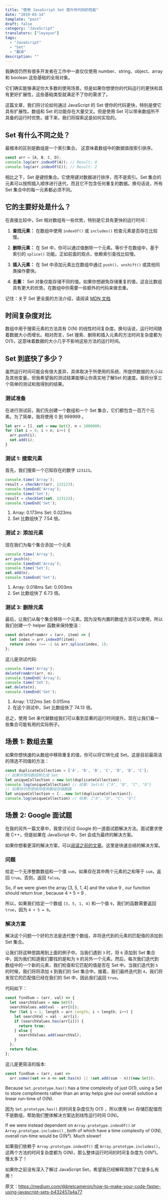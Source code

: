 ```yaml
---
title: "使用 JavaScript Set 提升你代码的性能"
date: "2019-03-14"
template: "post"
draft: false
category: "JavaScript"
translators: ["leyayun"]
tags:
  - "JavaScript"
  - "Set"
  - "翻译"
description: ""
---
```

我确信仍然有很多开发者在工作中一直仅仅使用 number、string、object、array 和 boolean 这些基础的全局对象。

它们确实能够满足你大多数的使用场景。但是如果你想使你的代码运行的更快和具有更好扩展性，这些基础类型就满足不了你的需求了。

这篇文章，我们将讨论如何通过 JavaScript 的 Set 使你的代码更快，特别是使它具有扩展性。数组和 Set 的功能存在大量交叉。但是使用 Set 可以带来数组所不具备的运行时优势。接下来，我们将探索这是如何实现的。

## Set 有什么不同之处？
最根本的区别是数组是一个索引集合。 这意味着数组中的数据值按索引排序。

```js
const arr = [A, B, C, D];
console.log(arr.indexOf(A)); // Result: 0
console.log(arr.indexOf(C)); // Result: 2
```

相比之下，Set 是键控集合。它使用键对数据进行排序，而不是索引。Set 集合的元素可以按照插入顺序进行迭代，而且它不包含任何重复的数据。换句话说，所有 Set 集合中的每一元素都必须不同。


## 它的主要好处是什么？

在直接比较中，Set 相对数组有一些优势，特别是它具有更快的运行时间：

1. **查找元素：** 在数组中使用 `indexOf()` 或 `includes()` 检查元素是否存在比较慢。
   
2. **删除元素：** 在 Set 中，你可以通过值删除一个元素。等价于在数组中，基于索引的 `splice()` 功能。正如前面的观点，依赖索引查找比较慢。
   
3. **插入元素：** 在 Set 中添加元素比在数组中通过 `push()`、`unshift()` 或其他同类操作要快。
   
4. **去重：** Set 对象仅能存储不同的值。如果你想避免存储重复的值，这会比数组具有更大的优势。在数组中你需要一些额外的代码来做去重。

记住：关于 Set 更全面的方法介绍，请阅读 [MDN 文档](https://developer.mozilla.org/en-US/docs/Web/JavaScript/Reference/Global_Objects/Set#Methods)

## 时间复杂度对比
数组中用于搜索元素的方法具有 O(N) 的线性时间复杂度。换句话说，运行时间随着数据大小而增长。相对而言，Set 搜索、删除和插入元素的方法时间复杂度都为 O(1)，这意味着数据的大小几乎不影响这些方法的运行时间。

## Set 到底快了多少？
虽然运行时间可能会有很大差异，具体取决于所使用的系统、所提供数据的大小以及其他变量。但我希望我的测试结果能够让你真实地了解Set 的速度。我将分享三个简单的测试和我得到的结果。

### 测试准备
在进行测试前，我们先创建一个数组和一个 Set 集合，它们都包含一百万个元素。为了简单，我将使用 0 到 999999 。

```js
let arr = [], set = new Set(), n = 1000000;
for (let i = 0; i < n; i++) {
  arr.push(i);
  set.add(i);
}
```

### 测试 1: 搜索元素

首先，我们搜索一个已知存在的数字 `123123`。

```js
console.time('Array'); 
result = checkArr(arr, 123123); 
console.timeEnd('Array');
console.time('Set'); 
result = checkSet(set, 123123); 
console.timeEnd('Set');
```

1. Array: 0.173ms
   Set: 0.023ms
2. Set 比数组快了 7.54 倍。

### 测试 2: 添加元素

现在我们为每个集合添加一个元素

```js
console.time('Array'); 
arr.push(n);
console.timeEnd('Array');
console.time('Set'); 
set.add(n);
console.timeEnd('Set');
```

1. Array: 0.018ms
   Set: 0.003ms
2. Set 比数组快了 6.73 倍。

### 测试 3: 删除元素

最后，让我们从每个集合移除一个元素。因为没有内置的数组方法可以使用，所以我们创建一个 helper 函数来保持整洁：

```js
const deleteFromArr = (arr, item) => {
  let index = arr.indexOf(item);
  return index !== -1 && arr.splice(index, 1);
};
```

这儿是测试代码:

```js
console.time('Array'); 
deleteFromArr(arr, n);
console.timeEnd('Array');
console.time('Set'); 
set.delete(n);
console.timeEnd('Set');
```

1. Array: 1.122ms
   Set: 0.015ms
2. 在这个测试中，Set 比数组快了 74.13 倍。

总之，使用 Set 来代替数组我们可以看到显著的运行时间提升。现在让我们看一些集合可能有用的实际例子。

## 场景 1: 数组去重

如果你想快速的从数组中移除重复的值，你可以将它转化成 Set。这是目前最简洁的筛选不同值的方法：

```js
const duplicateCollection = ['A', 'B', 'B', 'C', 'D', 'B', 'C'];
// 如果你想将数组转化成 Set
let uniqueCollection = new Set(duplicateCollection);
console.log(uniqueCollection) // 结果: Set(4) {"A", "B", "C", "D"}
// 如果你仍然想保持使用数组存储数据
let uniqueCollection = [...new Set(duplicateCollection)];
console.log(uniqueCollection) // 结果: ["A", "B", "C", "D"]
```

## 场景 2: Google 面试题
在我的另外一篇文章中，我曾讨论过 Google 的一道面试题解决方法。面试要求使用 C++，但是如果在 JavaScript 中，Set 会成为最终的解决方案。

如果你想看更深的解决方案，可以[阅读之前的文章](https://medium.com/@bretcameron/4-ways-to-solve-a-google-interview-question-in-javascript-12e6eec87576)。这里是快速总结的解决方案。

### 问题
给定一个无序整数数组和一个值 `sum`，如果存在其中两个元素的之和等于 `sum`，返回 `true`。否则，返回 `false`。

So, if we were given the array [3, 5, 1, 4] and the value 9 , our function should return true , because 4 + 5 = 9 .

所以，如果我们给定一个数组 `[3, 5, 1, 4]` 和一个值 `9`，我们的函数需要返回 `true`，因为 `4 + 5 = 9`。

### 解决方案
解决这个问题一个好的方法是迭代整个数组，并将迭代到的元素的匹配值的添加到 Set 集合。

让我们将这种思路用到上面的例子中。当我们遇到 `3` 时，将 `6` 添加到 Set 集合中，因为我们知道我们要找的是和为 `9` 的另外一个元素。然后，每次我们迭代到数组中的一个新的元素，我们检查和它匹配的值是否在 Set 中。当我们迭代到 `5` 的时候，我们将将添加 `4` 到我们的 Set 集合中。接着，我们最终迭代到 `4`，我们将发现它的匹配值已经在我们的 Set 中，因此我们返回 `true`。

代码如下：

```js
const findSum = (arr, val) => {
  let searchValues = new Set();
  searchValues.add(val - arr[0]);
  for (let i = 1, length = arr.length; i < length; i++) {
    let searchVal = val - arr[i];
    if (searchValues.has(arr[i])) {
      return true;
    } else {
      searchValues.add(searchVal);
    }
  };
  return false;
};
```

这儿是更简洁的版本:

```js
const findSum = (arr, sum) =>
  arr.some((set => n => set.has(n) || !set.add(sum - n))(new Set));
```

Because `Set.prototype.has()` has a time complexity of just O(1), using a Set to store compliments rather than an array helps give our overall solution a linear run-time of O(N).

因为 `Set.prototype.has()` 的时间复杂度仅为 O(1) ，所以使用 `Set` 存储匹配值而不是数组，帮助我们整体解决方案达到线性运行时间 O(N)。

If we were instead dependent on `Array.prototype.indexOf()` or `Array.prototype.includes()` , both of which have a time complexity of O(N), overall run-time would be O(N²). Much slower!

如果我们依赖于 `Array.prototype.indexOf()` 或 `Array.prototype.includes()`，这两个方法的时间复杂度都为 O(N)，那么整体运行时间的时间复杂度为 O(N²)。慢太多了！

如果你之前没有深入了解过 JavaScript Set，希望我已经解释清除了它是多么有用！

原文：https://medium.com/@bretcameron/how-to-make-your-code-faster-using-javascript-sets-b432457a4a77